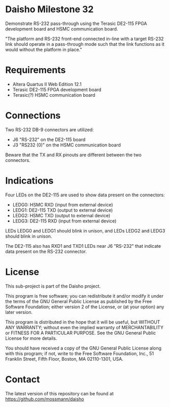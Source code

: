 Daisho Milestone 32
===================

Demonstrate RS-232 pass-through using the Terasic DE2-115 FPGA development
board and HSMC communication board.

"The platform and RS-232 front-end connected in-line with a target RS-232
link should operate in a pass-through mode such that the link functions as
it would without the platform in place."

Requirements
============

* Altera Quartus II Web Edition 12.1
* Terasic DE2-115 FPGA development board
* Terasic(?) HSMC communication board

Connections
===========

Two RS-232 DB-9 connectors are utilized:

* J6 "RS-232" on the DE2-115 board
* J3 "RS232 (0)" on the HSMC communication board

Beware that the TX and RX pinouts are different between the two connectors.

Indications
===========

Four LEDs on the DE2-115 are used to show data present on the connectors:

* LEDG0: HSMC RXD (input from external device)
* LEDG1: DE2-115 TXD (output to external device)
* LEDG2: HSMC TXD (output to external device)
* LEDG3: DE2-115 RXD (input from external device)

LEDs LEDG0 and LEDG1 should blink in unison, and LEDs LEDG2 and LEDG3 should
blink in unison.

The DE2-115 also has RXD1 and TXD1 LEDs near J6 "RS-232" that indicate data
present on the RS-232 connector.

License
=======

This sub-project is part of the Daisho project.

This program is free software; you can redistribute it and/or
modify it under the terms of the GNU General Public License
as published by the Free Software Foundation; either version 2
of the License, or (at your option) any later version.

This program is distributed in the hope that it will be useful,
but WITHOUT ANY WARRANTY; without even the implied warranty of
MERCHANTABILITY or FITNESS FOR A PARTICULAR PURPOSE.  See the
GNU General Public License for more details.

You should have received a copy of the GNU General Public License
along with this program; if not, write to the Free Software
Foundation, Inc., 51 Franklin Street, Fifth Floor, Boston, MA  02110-1301, USA.

Contact
=======

The latest version of this repository can be found at
https://github.com/mossmann/daisho
